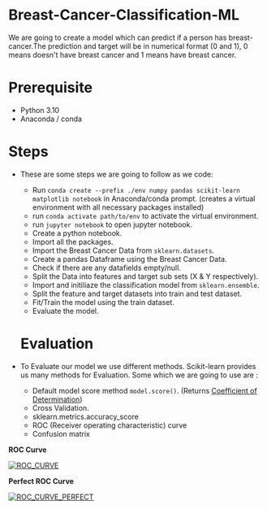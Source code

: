# Breast-Cancer-Classification-ML
We are going to create a model which can predict if a person has breast-cancer.The prediction and target will be in numerical format (0 and 1), 0 means doesn't have breast cancer and 1 means have breast cancer.


# Prerequisite
- Python 3.10
- Anaconda / conda

# Steps
- These are some steps we are going to follow as we code:
  - Run `conda create --prefix ./env numpy pandas scikit-learn matplotlib notebook` in Anaconda/conda prompt. (creates a virtual environment with all necessary packages installed)
  - run `conda activate path/to/env` to activate the virtual environment.
  - run `jupyter notebook` to open jupyter notebook.
  - Create a python notebook.
  - Import all the packages.
  - Import the Breast Cancer Data from `sklearn.datasets`.
  - Create a pandas Dataframe using the Breast Cancer Data.
  - Check if there are any datafields empty/null.
  - Split the Data into features and target sub sets (X & Y respectively).
  - Import and initiliaze the classification model from `sklearn.ensemble`.
  - Split the feature and target datasets into train and test dataset.
  - Fit/Train the model using the train dataset.
  - Evaluate the model.
  
  # Evaluation
- To Evaluate our model we use different methods. Scikit-learn provides us many methods  for Evaluation. Some which we are going to use are :
  - Default model score method `model.score()`. (Returns [Coefficient of Determination](http://www.investopedia.com/terms/c/coefficient-of-determination.asp "Coefficient of Determination"))
  - Cross Validation.
  - sklearn.metrics.accuracy_score 
  - ROC (Receiver operating characteristic) curve
  - Confusion matrix
    
**ROC Curve**

[![ROC_CURVE](https://ik.imagekit.io/43bd8tl1l5kl/ML_PROJECT_BC/roc_curve_mCW_bxKVH8.png?ik-sdk-version=javascript-1.4.3&updatedAt=1642843944751)](https://ik.imagekit.io/43bd8tl1l5kl/ML_PROJECT_BC/roc_curve_mCW_bxKVH8.png?ik-sdk-version=javascript-1.4.3&updatedAt=1642843944751)


**Perfect ROC Curve**

[![ROC_CURVE_PERFECT](https://ik.imagekit.io/43bd8tl1l5kl/ML_PROJECT_BC/roc_curve_perfect_THoXWO2tK.png?ik-sdk-version=javascript-1.4.3&updatedAt=1642843944774)](https://ik.imagekit.io/43bd8tl1l5kl/ML_PROJECT_BC/roc_curve_perfect_THoXWO2tK.png?ik-sdk-version=javascript-1.4.3&updatedAt=1642843944774)




